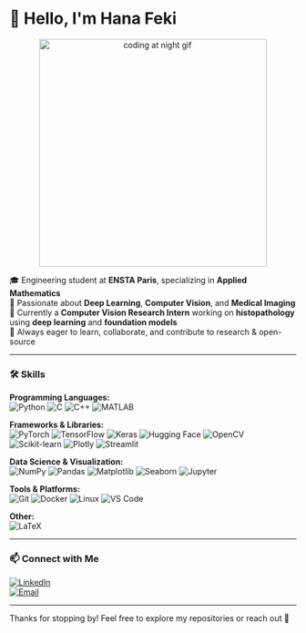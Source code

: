 # 👋 Hello, I'm Hana Feki

<p align="center">
  <img src="https://media.giphy.com/media/6arSJwtKZBtWCRzg6d/giphy.gif" width="400" alt="coding at night gif" />
</p>


🎓 Engineering student at **ENSTA Paris**, specializing in **Applied Mathematics**  
🤖 Passionate about **Deep Learning**, **Computer Vision**, and **Medical Imaging**  
🧠 Currently a **Computer Vision Research Intern** working on **histopathology** using **deep learning** and **foundation models**  
🌱 Always eager to learn, collaborate, and contribute to research & open-source  

---

### 🛠 Skills

**Programming Languages:**  
![Python](https://img.shields.io/badge/-Python-3776AB?style=flat&logo=python&logoColor=white) ![C](https://img.shields.io/badge/-C-00599C?style=flat&logo=c&logoColor=white) ![C++](https://img.shields.io/badge/-C++-00599C?style=flat&logo=c%2B%2B&logoColor=white) ![MATLAB](https://img.shields.io/badge/-MATLAB-0076A8?style=flat&logo=matlab&logoColor=white)

**Frameworks & Libraries:**  
![PyTorch](https://img.shields.io/badge/-PyTorch-EA4335?style=flat&logo=PyTorch&logoColor=white) ![TensorFlow](https://img.shields.io/badge/-TensorFlow-FF6F00?style=flat&logo=TensorFlow&logoColor=white) ![Keras](https://img.shields.io/badge/-Keras-D00000?style=flat&logo=Keras&logoColor=white) ![Hugging Face](https://img.shields.io/badge/-Hugging_Face-FF6F61?style=flat&logo=huggingface&logoColor=white) ![OpenCV](https://img.shields.io/badge/-OpenCV-5C3EE8?style=flat&logo=opencv&logoColor=white) ![Scikit-learn](https://img.shields.io/badge/-Scikit--learn-F7931E?style=flat&logo=scikit-learn&logoColor=white) ![Plotly](https://img.shields.io/badge/-Plotly-3F4F75?style=flat&logo=plotly&logoColor=white) ![Streamlit](https://img.shields.io/badge/-Streamlit-FF4B4B?style=flat&logo=streamlit&logoColor=white)

**Data Science & Visualization:**  
![NumPy](https://img.shields.io/badge/-NumPy-013243?style=flat&logo=numpy&logoColor=white) ![Pandas](https://img.shields.io/badge/-Pandas-150458?style=flat&logo=pandas&logoColor=white) ![Matplotlib](https://img.shields.io/badge/-Matplotlib-11557C?style=flat&logo=matplotlib&logoColor=white) ![Seaborn](https://img.shields.io/badge/-Seaborn-1A2F3E?style=flat&logo=seaborn&logoColor=white) ![Jupyter](https://img.shields.io/badge/-Jupyter-F37626?style=flat&logo=jupyter&logoColor=white)

**Tools & Platforms:**  
![Git](https://img.shields.io/badge/-Git-F05032?style=flat&logo=git&logoColor=white) ![Docker](https://img.shields.io/badge/-Docker-2496ED?style=flat&logo=docker&logoColor=white) ![Linux](https://img.shields.io/badge/-Linux-FCC624?style=flat&logo=linux&logoColor=black) ![VS Code](https://img.shields.io/badge/-VSCode-007ACC?style=flat&logo=visual-studio-code&logoColor=white)

**Other:**  
![LaTeX](https://img.shields.io/badge/-LaTeX-008080?style=flat&logo=latex&logoColor=white)

---

### 📫 Connect with Me

[![LinkedIn](https://img.shields.io/badge/LinkedIn-blue?style=flat&logo=linkedin&logoColor=white)](https://www.linkedin.com/in/hana-feki/)  
[![Email](https://img.shields.io/badge/Email-hana.feki@ensta.fr-D14836?style=flat&logo=gmail&logoColor=white)](mailto:hana.feki@ensta.fr)

---

Thanks for stopping by! Feel free to explore my repositories or reach out 🌟
